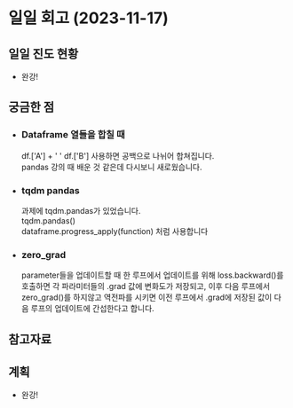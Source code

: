 # 일일 회고 (2023-11-17)

## 일일 진도 현황
- 완강!

## 궁금한 점
- ### Dataframe 열들을 합칠 때  
  df.['A'] + ' ' df.['B'] 사용하면 공백으로 나뉘어 합쳐집니다.  
  pandas 강의 때 배운 것 같은데 다시보니 새로웠습니다. 

- ### tqdm pandas  
  과제에 tqdm.pandas가 있었습니다.  
  tqdm.pandas()  
  dataframe.progress_apply(function) 처럼 사용합니다  

- ### zero_grad
  parameter들을 업데이트할 때 한 루프에서 업데이트를 위해 loss.backward()를 호출하면 각 파라미터들의 .grad 값에 변화도가 저장되고, 이후 다음 루프에서 zero_grad()를 하지않고 역전파를 시키면 이전 루프에서 .grad에 저장된 값이 다음 루프의 업데이트에 간섭한다고 합니다.

## 참고자료

## 계획
- 완강!

